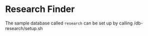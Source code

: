 # Research Finder
The sample database called `research` can be set up by calling /db-research/setup.sh
